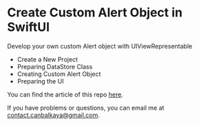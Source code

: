 # Create Custom Alert Object in SwiftUI
Develop your own custom Alert object with UIViewRepresentable

* Create a New Project 
* Preparing DataStore Class
* Creating Custom Alert Object
* Preparing the UI

You can find the article of this repo [here](https://betterprogramming.pub/crate-custom-alert-object-in-swiftui-bddf98923a1).

If you have problems or questions, you can email me at <contact.canbalkaya@gmail.com>.
